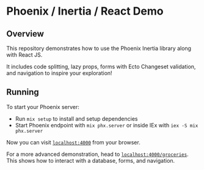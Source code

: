 # Phoenix / Inertia / React Demo

## Overview

This repository demonstrates how to use the Phoenix Inertia library along with React JS.

It includes code splitting, lazy props, forms with Ecto Changeset validation, and navigation to inspire your exploration!

## Running

To start your Phoenix server:

  * Run `mix setup` to install and setup dependencies
  * Start Phoenix endpoint with `mix phx.server` or inside IEx with `iex -S mix phx.server`

Now you can visit [`localhost:4000`](http://localhost:4000) from your browser.

For a more advanced demonstration, head to [`localhost:4000/groceries`](http://localhost:4000/groceries).
This shows how to interact with a database, forms, and navigation.
